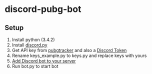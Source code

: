 # discord-pubg-bot

## Setup

1. Install python (3.4.2)
2. Install [discord.py](https://github.com/Rapptz/discord.py)
3. Get API key from [pubgtracker](https://pubgtracker.com/site-api) and also a [Discord Token](https://discordapp.com/developers/applications)
4. Rename keys_example.py to keys.py and replace keys with yours
5. [Add Discord bot to your server](https://discordapp.com/developers/docs/topics/oauth2#bots)
6. Run bot.py to start bot
